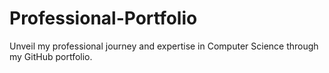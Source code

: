 # Professional-Portfolio
Unveil my professional journey and expertise in Computer Science through my GitHub portfolio.
